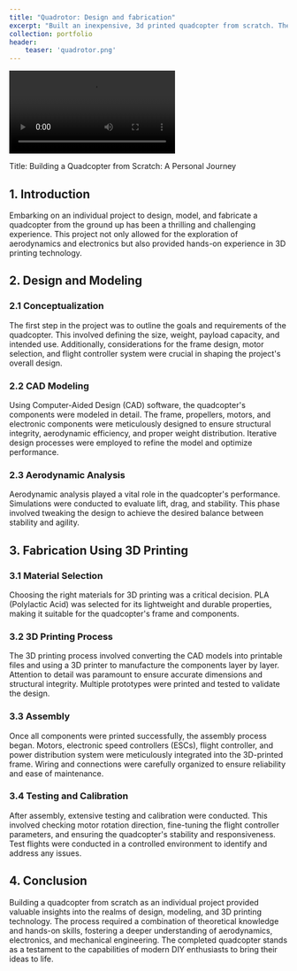 ```yaml
---
title: "Quadrotor: Design and fabrication"
excerpt: "Built an inexpensive, 3d printed quadcopter from scratch. The quadcopter was deployed for photogrammetry of mines for volumetric data analysis." 
collection: portfolio
header:
    teaser: 'quadrotor.png'
---
```



<video src="https://github.com/YogeshMaan/yogeshmaan.github.io/assets/50791062/1bb73926-a91b-4473-944d-e9779214e1bd" controls="controls" style="max-width: 730px;">
</video>

Title: Building a Quadcopter from Scratch: A Personal Journey

## 1. Introduction

Embarking on an individual project to design, model, and fabricate a quadcopter from the ground up has been a thrilling and challenging experience. This project not only allowed for the exploration of aerodynamics and electronics but also provided hands-on experience in 3D printing technology.

## 2. Design and Modeling

### 2.1 Conceptualization

The first step in the project was to outline the goals and requirements of the quadcopter. This involved defining the size, weight, payload capacity, and intended use. Additionally, considerations for the frame design, motor selection, and flight controller system were crucial in shaping the project's overall design.

### 2.2 CAD Modeling

Using Computer-Aided Design (CAD) software, the quadcopter's components were modeled in detail. The frame, propellers, motors, and electronic components were meticulously designed to ensure structural integrity, aerodynamic efficiency, and proper weight distribution. Iterative design processes were employed to refine the model and optimize performance.

### 2.3 Aerodynamic Analysis

Aerodynamic analysis played a vital role in the quadcopter's performance. Simulations were conducted to evaluate lift, drag, and stability. This phase involved tweaking the design to achieve the desired balance between stability and agility.

## 3. Fabrication Using 3D Printing

### 3.1 Material Selection

Choosing the right materials for 3D printing was a critical decision. PLA (Polylactic Acid) was selected for its lightweight and durable properties, making it suitable for the quadcopter's frame and components.

### 3.2 3D Printing Process

The 3D printing process involved converting the CAD models into printable files and using a 3D printer to manufacture the components layer by layer. Attention to detail was paramount to ensure accurate dimensions and structural integrity. Multiple prototypes were printed and tested to validate the design.

### 3.3 Assembly

Once all components were printed successfully, the assembly process began. Motors, electronic speed controllers (ESCs), flight controller, and power distribution system were meticulously integrated into the 3D-printed frame. Wiring and connections were carefully organized to ensure reliability and ease of maintenance.

### 3.4 Testing and Calibration

After assembly, extensive testing and calibration were conducted. This involved checking motor rotation direction, fine-tuning the flight controller parameters, and ensuring the quadcopter's stability and responsiveness. Test flights were conducted in a controlled environment to identify and address any issues.

## 4. Conclusion

Building a quadcopter from scratch as an individual project provided valuable insights into the realms of design, modeling, and 3D printing technology. The process required a combination of theoretical knowledge and hands-on skills, fostering a deeper understanding of aerodynamics, electronics, and mechanical engineering. The completed quadcopter stands as a testament to the capabilities of modern DIY enthusiasts to bring their ideas to life.



